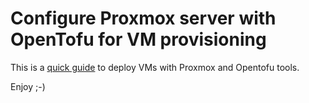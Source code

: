 # Configure Proxmox server with OpenTofu for VM provisioning

This is a [quick guide](https://do5.eu/blog/configure-proxmox-server-with-opentofu-for-vm-provisioning) to deploy VMs with Proxmox and Opentofu tools.

Enjoy ;-)
